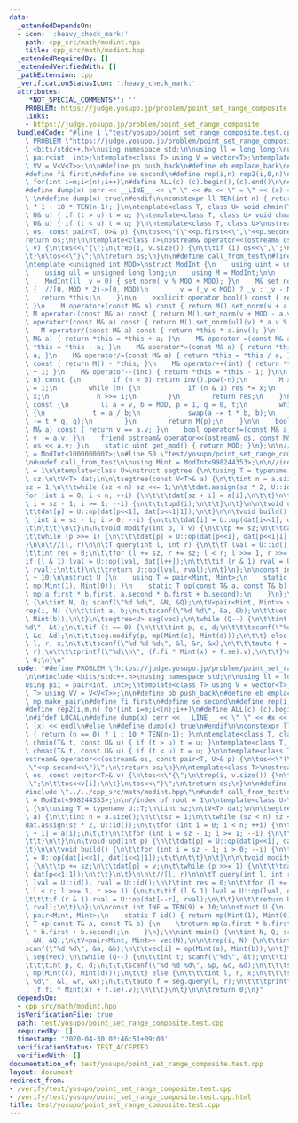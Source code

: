 ```yaml
---
data:
  _extendedDependsOn:
  - icon: ':heavy_check_mark:'
    path: cpp_src/math/modint.hpp
    title: cpp_src/math/modint.hpp
  _extendedRequiredBy: []
  _extendedVerifiedWith: []
  _pathExtension: cpp
  _verificationStatusIcon: ':heavy_check_mark:'
  attributes:
    '*NOT_SPECIAL_COMMENTS*': ''
    PROBLEM: https://judge.yosupo.jp/problem/point_set_range_composite
    links:
    - https://judge.yosupo.jp/problem/point_set_range_composite
  bundledCode: "#line 1 \"test/yosupo/point_set_range_composite.test.cpp\"\n#define\
    \ PROBLEM \"https://judge.yosupo.jp/problem/point_set_range_composite\"\n\n#include\
    \ <bits/stdc++.h>\nusing namespace std;\n\nusing ll = long long;\nusing pii =\
    \ pair<int, int>;\ntemplate<class T> using V = vector<T>;\ntemplate<class T> using\
    \ VV = V<V<T>>;\n\n#define pb push_back\n#define eb emplace_back\n#define mp make_pair\n\
    #define fi first\n#define se second\n#define rep(i,n) rep2(i,0,n)\n#define rep2(i,m,n)\
    \ for(int i=m;i<(n);i++)\n#define ALL(c) (c).begin(),(c).end()\n\n#ifdef LOCAL\n\
    #define dump(x) cerr << __LINE__ << \" \" << #x << \" = \" << (x) << endl\n#else\
    \ \n#define dump(x) true\n#endif\n\nconstexpr ll TEN(int n) { return (n == 0)\
    \ ? 1 : 10 * TEN(n-1); }\n\ntemplate<class T, class U> void chmin(T& t, const\
    \ U& u) { if (t > u) t = u; }\ntemplate<class T, class U> void chmax(T& t, const\
    \ U& u) { if (t < u) t = u; }\n\ntemplate<class T, class U>\nostream& operator<<(ostream&\
    \ os, const pair<T, U>& p) {\n\tos<<\"(\"<<p.first<<\",\"<<p.second<<\")\";\n\t\
    return os;\n}\n\ntemplate<class T>\nostream& operator<<(ostream& os, const vector<T>&\
    \ v) {\n\tos<<\"{\";\n\trep(i, v.size()) {\n\t\tif (i) os<<\",\";\n\t\tos<<v[i];\n\
    \t}\n\tos<<\"}\";\n\treturn os;\n}\n\n#define call_from_test\n#line 1 \"cpp_src/math/modint.hpp\"\
    \ntemplate <unsigned int MOD>\nstruct ModInt {\n    using uint = unsigned int;\n\
    \    using ull = unsigned long long;\n    using M = ModInt;\n\n    uint v;\n\n\
    \    ModInt(ll _v = 0) { set_norm(_v % MOD + MOD); }\n    M& set_norm(uint _v)\
    \ {  //[0, MOD * 2)->[0, MOD)\n        v = (_v < MOD) ? _v : _v - MOD;\n     \
    \   return *this;\n    }\n\n    explicit operator bool() const { return v != 0;\
    \ }\n    M operator+(const M& a) const { return M().set_norm(v + a.v); }\n   \
    \ M operator-(const M& a) const { return M().set_norm(v + MOD - a.v); }\n    M\
    \ operator*(const M& a) const { return M().set_norm(ull(v) * a.v % MOD); }\n \
    \   M operator/(const M& a) const { return *this * a.inv(); }\n    M& operator+=(const\
    \ M& a) { return *this = *this + a; }\n    M& operator-=(const M& a) { return\
    \ *this = *this - a; }\n    M& operator*=(const M& a) { return *this = *this *\
    \ a; }\n    M& operator/=(const M& a) { return *this = *this / a; }\n    M operator-()\
    \ const { return M() - *this; }\n    M& operator++(int) { return *this = *this\
    \ + 1; }\n    M& operator--(int) { return *this = *this - 1; }\n\n    M pow(ll\
    \ n) const {\n        if (n < 0) return inv().pow(-n);\n        M x = *this, res\
    \ = 1;\n        while (n) {\n            if (n & 1) res *= x;\n            x *=\
    \ x;\n            n >>= 1;\n        }\n        return res;\n    }\n\n    M inv()\
    \ const {\n        ll a = v, b = MOD, p = 1, q = 0, t;\n        while (b != 0)\
    \ {\n            t = a / b;\n            swap(a -= t * b, b);\n            swap(p\
    \ -= t * q, q);\n        }\n        return M(p);\n    }\n\n    bool operator==(const\
    \ M& a) const { return v == a.v; }\n    bool operator!=(const M& a) const { return\
    \ v != a.v; }\n    friend ostream& operator<<(ostream& os, const M& a) { return\
    \ os << a.v; }\n    static uint get_mod() { return MOD; }\n};\n\n// using Mint\
    \ = ModInt<1000000007>;\n#line 50 \"test/yosupo/point_set_range_composite.test.cpp\"\
    \n#undef call_from_test\n\nusing Mint = ModInt<998244353>;\n\n//index of root\
    \ = 1\n\ntemplate<class U>\nstruct segtree {\n\tusing T = typename U::T;\n\tint\
    \ sz;\n\tV<T> dat;\n\n\tsegtree(const V<T>& a) {\n\t\tint n = a.size();\n\t\t\
    sz = 1;\n\t\twhile (sz < n) sz <<= 1;\n\t\tdat.assign(sz * 2, U::id());\n\t\t\
    for (int i = 0; i < n; ++i) {\n\t\t\tdat[sz + i] = a[i];\n\t\t}\n\t\tfor (int\
    \ i = sz - 1; i >= 1; --i) {\n\t\t\tupd(i);\n\t\t}\n\t}\n\n\tvoid upd(int p) {\n\
    \t\tdat[p] = U::op(dat[p<<1], dat[p<<1|1]);\n\t}\n\n\tvoid build() {\n\t\tfor\
    \ (int i = sz - 1; i > 0; --i) {\n\t\t\tdat[i] = U::op(dat[i<<1], dat[i<<1|1]);\t\
    \t\n\t\t}\n\t}\n\n\tvoid modify(int p, T v) {\n\t\tp += sz;\n\t\tdat[p] = v;\n\
    \t\twhile (p >>= 1) {\n\t\t\tdat[p] = U::op(dat[p<<1], dat[p<<1|1]);\n\t\t}\n\t\
    }\n\n\t//[l, r)\n\n\tT query(int l, int r) {\n\t\tT lval = U::id(), rval = U::id();\n\
    \t\tint res = 0;\n\t\tfor (l += sz, r += sz; l < r; l >>= 1, r >>= 1) {\n\t\t\t\
    if (l & 1) lval = U::op(lval, dat[l++]);\n\t\t\tif (r & 1) rval = U::op(dat[--r],\
    \ rval);\n\t\t}\n\t\treturn U::op(lval, rval);\n\t}\n};\n\nconst int INF = TEN(9)\
    \ + 10;\n\nstruct U {\n    using T = pair<Mint, Mint>;\n    static T id() { return\
    \ mp(Mint(1), Mint(0)); }\n    static T op(const T& a, const T& b) {\n    \treturn\
    \ mp(a.first * b.first, a.second * b.first + b.second);\n    }\n};\n\nint main()\
    \ {\n\tint N, Q; scanf(\"%d %d\", &N, &Q);\n\tV<pair<Mint, Mint>> vec(N);\n\n\t\
    rep(i, N) {\n\t\tint a, b;\n\t\tscanf(\"%d %d\", &a, &b);\n\t\tvec[i] = mp(Mint(a),\
    \ Mint(b));\n\t}\n\tsegtree<U> seg(vec);\n\twhile (Q--) {\n\t\tint t; scanf(\"\
    %d\", &t);\n\t\tif (t == 0) {\n\t\t\tint p, c, d;\n\t\t\tscanf(\"%d %d %d\", &p,\
    \ &c, &d);\n\t\t\tseg.modify(p, mp(Mint(c), Mint(d)));\n\t\t} else {\n\t\t\tint\
    \ l, r, x;\n\t\t\tscanf(\"%d %d %d\", &l, &r, &x);\n\t\t\tauto f = seg.query(l,\
    \ r);\n\t\t\tprintf(\"%d\\n\", (f.fi * Mint(x) + f.se).v);\n\t\t}\n\t}\n\n\treturn\
    \ 0;\n}\n"
  code: "#define PROBLEM \"https://judge.yosupo.jp/problem/point_set_range_composite\"\
    \n\n#include <bits/stdc++.h>\nusing namespace std;\n\nusing ll = long long;\n\
    using pii = pair<int, int>;\ntemplate<class T> using V = vector<T>;\ntemplate<class\
    \ T> using VV = V<V<T>>;\n\n#define pb push_back\n#define eb emplace_back\n#define\
    \ mp make_pair\n#define fi first\n#define se second\n#define rep(i,n) rep2(i,0,n)\n\
    #define rep2(i,m,n) for(int i=m;i<(n);i++)\n#define ALL(c) (c).begin(),(c).end()\n\
    \n#ifdef LOCAL\n#define dump(x) cerr << __LINE__ << \" \" << #x << \" = \" <<\
    \ (x) << endl\n#else \n#define dump(x) true\n#endif\n\nconstexpr ll TEN(int n)\
    \ { return (n == 0) ? 1 : 10 * TEN(n-1); }\n\ntemplate<class T, class U> void\
    \ chmin(T& t, const U& u) { if (t > u) t = u; }\ntemplate<class T, class U> void\
    \ chmax(T& t, const U& u) { if (t < u) t = u; }\n\ntemplate<class T, class U>\n\
    ostream& operator<<(ostream& os, const pair<T, U>& p) {\n\tos<<\"(\"<<p.first<<\"\
    ,\"<<p.second<<\")\";\n\treturn os;\n}\n\ntemplate<class T>\nostream& operator<<(ostream&\
    \ os, const vector<T>& v) {\n\tos<<\"{\";\n\trep(i, v.size()) {\n\t\tif (i) os<<\"\
    ,\";\n\t\tos<<v[i];\n\t}\n\tos<<\"}\";\n\treturn os;\n}\n\n#define call_from_test\n\
    #include \"../../cpp_src/math/modint.hpp\"\n#undef call_from_test\n\nusing Mint\
    \ = ModInt<998244353>;\n\n//index of root = 1\n\ntemplate<class U>\nstruct segtree\
    \ {\n\tusing T = typename U::T;\n\tint sz;\n\tV<T> dat;\n\n\tsegtree(const V<T>&\
    \ a) {\n\t\tint n = a.size();\n\t\tsz = 1;\n\t\twhile (sz < n) sz <<= 1;\n\t\t\
    dat.assign(sz * 2, U::id());\n\t\tfor (int i = 0; i < n; ++i) {\n\t\t\tdat[sz\
    \ + i] = a[i];\n\t\t}\n\t\tfor (int i = sz - 1; i >= 1; --i) {\n\t\t\tupd(i);\n\
    \t\t}\n\t}\n\n\tvoid upd(int p) {\n\t\tdat[p] = U::op(dat[p<<1], dat[p<<1|1]);\n\
    \t}\n\n\tvoid build() {\n\t\tfor (int i = sz - 1; i > 0; --i) {\n\t\t\tdat[i]\
    \ = U::op(dat[i<<1], dat[i<<1|1]);\t\t\n\t\t}\n\t}\n\n\tvoid modify(int p, T v)\
    \ {\n\t\tp += sz;\n\t\tdat[p] = v;\n\t\twhile (p >>= 1) {\n\t\t\tdat[p] = U::op(dat[p<<1],\
    \ dat[p<<1|1]);\n\t\t}\n\t}\n\n\t//[l, r)\n\n\tT query(int l, int r) {\n\t\tT\
    \ lval = U::id(), rval = U::id();\n\t\tint res = 0;\n\t\tfor (l += sz, r += sz;\
    \ l < r; l >>= 1, r >>= 1) {\n\t\t\tif (l & 1) lval = U::op(lval, dat[l++]);\n\
    \t\t\tif (r & 1) rval = U::op(dat[--r], rval);\n\t\t}\n\t\treturn U::op(lval,\
    \ rval);\n\t}\n};\n\nconst int INF = TEN(9) + 10;\n\nstruct U {\n    using T =\
    \ pair<Mint, Mint>;\n    static T id() { return mp(Mint(1), Mint(0)); }\n    static\
    \ T op(const T& a, const T& b) {\n    \treturn mp(a.first * b.first, a.second\
    \ * b.first + b.second);\n    }\n};\n\nint main() {\n\tint N, Q; scanf(\"%d %d\"\
    , &N, &Q);\n\tV<pair<Mint, Mint>> vec(N);\n\n\trep(i, N) {\n\t\tint a, b;\n\t\t\
    scanf(\"%d %d\", &a, &b);\n\t\tvec[i] = mp(Mint(a), Mint(b));\n\t}\n\tsegtree<U>\
    \ seg(vec);\n\twhile (Q--) {\n\t\tint t; scanf(\"%d\", &t);\n\t\tif (t == 0) {\n\
    \t\t\tint p, c, d;\n\t\t\tscanf(\"%d %d %d\", &p, &c, &d);\n\t\t\tseg.modify(p,\
    \ mp(Mint(c), Mint(d)));\n\t\t} else {\n\t\t\tint l, r, x;\n\t\t\tscanf(\"%d %d\
    \ %d\", &l, &r, &x);\n\t\t\tauto f = seg.query(l, r);\n\t\t\tprintf(\"%d\\n\"\
    , (f.fi * Mint(x) + f.se).v);\n\t\t}\n\t}\n\n\treturn 0;\n}"
  dependsOn:
  - cpp_src/math/modint.hpp
  isVerificationFile: true
  path: test/yosupo/point_set_range_composite.test.cpp
  requiredBy: []
  timestamp: '2020-04-30 02:46:51+09:00'
  verificationStatus: TEST_ACCEPTED
  verifiedWith: []
documentation_of: test/yosupo/point_set_range_composite.test.cpp
layout: document
redirect_from:
- /verify/test/yosupo/point_set_range_composite.test.cpp
- /verify/test/yosupo/point_set_range_composite.test.cpp.html
title: test/yosupo/point_set_range_composite.test.cpp
---
```

